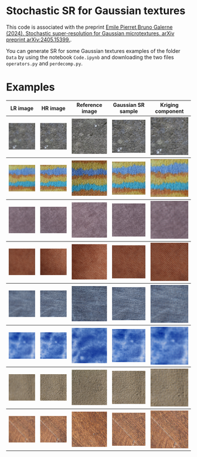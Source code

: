 # Stochastic SR for Gaussian textures


This code is associated with the preprint [Emile Pierret,Bruno Galerne (2024). Stochastic super-resolution for Gaussian microtextures. arXiv preprint arXiv:2405.15399.](https://arxiv.org/abs/2405.15399).


You can generate SR for some Gaussian textures examples of the folder ```Data``` by using the notebook ```Code.ipynb``` and downloading the two files ```operators.py``` and ```perdecomp.py```.



# Examples


<table>
  <tr>
    <th> LR image </th>
    <th> HR image</th>
    <th> Reference image</th>
    <th> Gaussian SR sample </th>
    <th> Kriging component </th>
  </tr>
   <tr>
  <th><img src="Results/Wall/LR_resized.png" /></th>
 <th><img src="Data/Wall/HR.png" /></th>
     <th><img src="Data/Wall/Reference.png" /></th>
      <th><img src="Results/Wall/samples.gif" /></th>
      <th><img src="Results/Wall/Kriging.png" /></th>
     </tr> 
   <tr>
  <th><img src="Results/RerA/LR_resized.png" /></th>
 <th><img src="Data/RerA/HR.png" /></th>
     <th><img src="Data/RerA/Reference.png" /></th>
      <th><img src="Results/RerA/samples.gif" /></th>
      <th><img src="Results/RerA/Kriging.png" /></th>
     </tr> 
     <tr>
  <th><img src="Results/Fabric1/LR_resized.png" /></th>
 <th><img src="Data/Fabric1/HR.png" /></th>
     <th><img src="Data/Fabric1/Reference.png" /></th>
      <th><img src="Results/Fabric1/samples.gif" /></th>
      <th><img src="Results/Fabric1/Kriging.png" /></th>
     </tr> 
     <tr>
  <th><img src="Results/Fabric5/LR_resized.png" /></th>
 <th><img src="Data/Fabric5/HR.png" /></th>
     <th><img src="Data/Fabric5/Reference.png" /></th>
      <th><img src="Results/Fabric5/samples.gif" /></th>
      <th><img src="Results/Fabric5/Kriging.png" /></th>
     </tr> 
     <tr>
  <th><img src="Results/Jean/LR_resized.png" /></th>
 <th><img src="Data/Jean/HR.png" /></th>
     <th><img src="Data/Jean/Reference.png" /></th>
      <th><img src="Results/Jean/samples.gif" /></th>
      <th><img src="Results/Jean/Kriging.png" /></th>
     </tr> 
     <tr>
  <th><img src="Results/Paint/LR_resized.png" /></th>
 <th><img src="Data/Paint/HR.png" /></th>
     <th><img src="Data/Paint/Reference.png" /></th>
      <th><img src="Results/Paint/samples.gif" /></th>
      <th><img src="Results/Paint/Kriging.png" /></th>
     </tr> 
     <tr>
  <th><img src="Results/Wall1/LR_resized.png" /></th>
 <th><img src="Data/Wall1/HR.png" /></th>
     <th><img src="Data/Wall1/Reference.png" /></th>
      <th><img src="Results/Wall1/samples.gif" /></th>
      <th><img src="Results/Wall1/Kriging.png" /></th>
     </tr> 
     <tr>
  <th><img src="Results/Wood5/LR_resized.png" /></th>
 <th><img src="Data/Wood5/HR.png" /></th>
     <th><img src="Data/Wood5/Reference.png" /></th>
      <th><img src="Results/Wood5/samples.gif" /></th>
      <th><img src="Results/Wood5/Kriging.png" /></th>
     </tr> 
</table>
